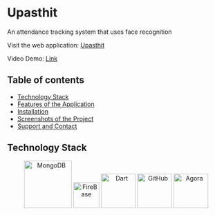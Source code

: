 # Upasthit
An attendance tracking system that uses face recognition

Visit the web application: [Upasthit](https://ishika-engage.netlify.app/)

Video Demo: [Link]()

## Table of contents
- [Technology Stack](#technology-stack)
- [Features of the Application](#features-of-the-application)
- [Installation](#installation)
- [Screenshots of the Project](#screenshots-of-the-project) 
- [Support and Contact](#support-and-contact)

## Technology Stack
<div>
      <p align ="center">
        <img src="https://img.icons8.com/external-tal-revivo-shadow-tal-revivo/344/external-mongodb-a-cross-platform-document-oriented-database-program-logo-shadow-tal-revivo.png" alt="MongoDB" width="110px" />
        <img src="Read Me Images/Tech Stack Images/firebase.png" alt="FireBase" width="60px" />
        <img src="Read Me Images/Tech Stack Images/dart.png" alt="Dart" width="80px" />
        <img src="Read Me Images/Tech Stack Images/github.png" alt="GitHub" width="80px"/>
        <img src="Read Me Images/Tech Stack Images/agora.png" alt="Agora" width="80px"/>
      </p>
</div>

